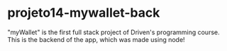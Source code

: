 # projeto14-mywallet-back

"myWallet" is the first full stack project of Driven's programming course. This is the backend of the app, which was made using node!